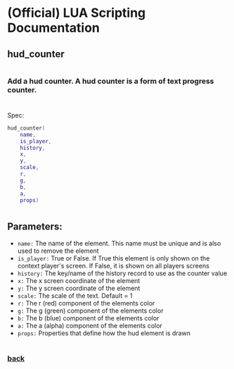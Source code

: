 
# (Official) LUA Scripting Documentation

## hud_counter
#
### Add a hud counter. A hud counter is a form of text progress counter.
#
Spec:
```lua
hud_counter(
	name,
	is_player,
	history,
	x,
	y,
	scale,
	r,
	g,
	b,
	a,
	props)
```
#
## Parameters:
- `name:` The name of the element. This name must be unique and is also used to remove the element
- `is_player:` True or False. If True this element is only shown on the context player's screen. If False, it is shown on all players screens
- `history:` The key/name of the history record to use as the counter value
- `x:` The x screen coordinate of the element
- `y:` The y screen coordinate of the element
- `scale:` The scale of the text. Default = 1
- `r:` The r (red) component of the elements color
- `g:` The g (green) component of the elements color
- `b:` The b (blue) component of the elements color
- `a:` The a (alpha) component of the elements color
- `props:` Properties that define how the hud element is drawn
#  

### [back](../hud)
